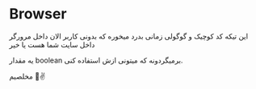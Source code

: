 # Browser
این تیکه کد کوچیک و گوگولی زمانی بدرد میخوره که بدونی کاربر الان داخل مرورگر داخل سایت شما هست یا خیر

یه مقدار boolean برمیگردونه که میتونی ازش استفاده کنی.

مخلصیم 💙✌
